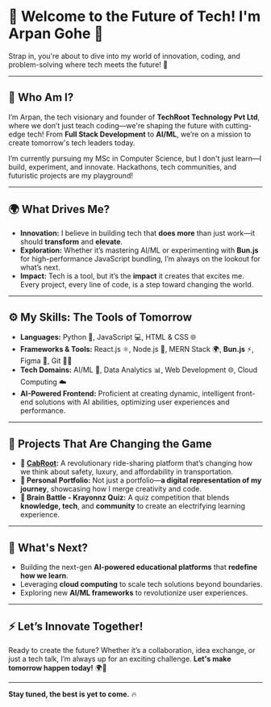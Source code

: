 # 🚀 Welcome to the Future of Tech! I'm Arpan Gohe 🌟  

Strap in, you're about to dive into my world of innovation, coding, and problem-solving where tech meets the future! 👾

---

## 🚀 Who Am I?  
I’m Arpan, the tech visionary and founder of **TechRoot Technology Pvt Ltd**, where we don’t just teach coding—we're shaping the future with cutting-edge tech! From **Full Stack Development** to **AI/ML**, we’re on a mission to create tomorrow's tech leaders today.  

I’m currently pursuing my MSc in Computer Science, but I don't just learn—I build, experiment, and innovate. Hackathons, tech communities, and futuristic projects are my playground!  

---

## 🌍 What Drives Me?  
- **Innovation:** I believe in building tech that **does more** than just work—it should **transform** and **elevate**.  
- **Exploration:** Whether it’s mastering AI/ML or experimenting with **Bun.js** for high-performance JavaScript bundling, I’m always on the lookout for what’s next.  
- **Impact:** Tech is a tool, but it’s the **impact** it creates that excites me. Every project, every line of code, is a step toward changing the world.  

---

## ⚙️ My Skills: The Tools of Tomorrow  
- **Languages:** Python 🧠, JavaScript 💻, HTML & CSS 🌐  
- **Frameworks & Tools:** React.js ⚛️, Node.js 🚀, MERN Stack 🌍, **Bun.js** ⚡, Figma 🎨, Git 🧑‍💻  
- **Tech Domains:** AI/ML 🤖, Data Analytics 📊, Web Development 🌐, Cloud Computing ☁️  
- **AI-Powered Frontend:** Proficient at creating dynamic, intelligent front-end solutions with AI abilities, optimizing user experiences and performance.  

---

## 🌟 Projects That Are Changing the Game  
- **🚖 [CabRoot](#):** A revolutionary ride-sharing platform that’s changing how we think about safety, luxury, and affordability in transportation.  
- **📄 Personal Portfolio:** Not just a portfolio—**a digital representation of my journey**, showcasing how I merge creativity and code.  
- **🧠 Brain Battle - Krayonnz Quiz:** A quiz competition that blends **knowledge, tech**, and **community** to create an electrifying learning experience.  

---

## 🔮 What's Next?  
- Building the next-gen **AI-powered educational platforms** that **redefine how we learn**.  
- Leveraging **cloud computing** to scale tech solutions beyond boundaries.  
- Exploring new **AI/ML frameworks** to revolutionize user experiences.  

---

## ⚡ Let’s Innovate Together!  
Ready to create the future? Whether it’s a collaboration, idea exchange, or just a tech talk, I’m always up for an exciting challenge. **Let's make tomorrow happen today!** 🌍🚀  

---

**Stay tuned, the best is yet to come.** 🔥
